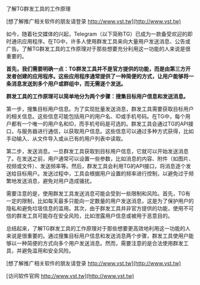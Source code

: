 了解TG群发工具的工作原理

[想了解推广相关软件的朋友请登录 http://www.vst.tw](http://www.vst.tw)

如今，随着社交媒体的兴起，Telegram（以下简称TG）已成为一款备受欢迎的即时通讯应用程序。在TG中，许多人使用群发工具来向大量用户发送消息、公告或广告。了解TG群发工具的工作原理对于那些想要充分利用这一功能的人来说是很重要的。

**首先，我们需要明确一点：TG群发工具并不是官方提供的功能，而是由第三方开发者创建的应用程序。这些应用程序通常提供了一种简便的方式，让用户能够将一条消息发送到多个用户或群组中，而无需逐个发送。**

**群发工具的工作原理可以简单地分为两个步骤：搜集目标用户信息和发送消息。**

第一步，搜集目标用户信息。为了实现批量发送消息，群发工具需要获取目标用户的相关信息。这些信息可能包括用户的用户名、ID或手机号码。在TG中，每个用户都有一个唯一的用户名和ID，而手机号码是可选的。群发工具会通过TG的API接口，与服务器进行通信，以获取用户信息。这些信息可以通过多种方式获得，比如手动输入、从文件导入或从已有的用户列表中读取。

第二步，发送消息。一旦群发工具获取到目标用户信息，它就可以开始发送消息了。在发送之前，用户通常可以设置一些参数，比如消息的内容、附件（如图片、视频或文件）、发送频率等。然后，群发工具会利用TG的API接口，将消息逐个发送给目标用户。发送过程中，工具会根据用户设置的频率进行控制，以避免过于频繁地发送消息，避免对用户造成骚扰。

需要注意的是，使用群发工具发送消息可能会受到一些限制和风险。首先，TG有一定的限制，比如每天最多只能向一定数量的用户发送消息，这是为了保护用户的隐私和避免垃圾信息的滥用。其次，由于群发工具并非官方提供的功能，使用不可信的群发工具可能存在安全风险，比如泄露用户信息或被用于恶意目的。

总结起来，了解TG群发工具的工作原理对于那些想要更高效地利用这一功能的人来说是很重要的。通过搜集目标用户信息和发送消息两个步骤，群发工具使用户能够以一种简便的方式向多个用户发送消息。然而，需要注意的是合法使用群发工具，并避免滥用和安全风险。

[想了解推广相关软件的朋友请登录 http://www.vst.tw](http://www.vst.tw)


[访问软件官网 http://www.vst.tw](http://www.vst.tw)
